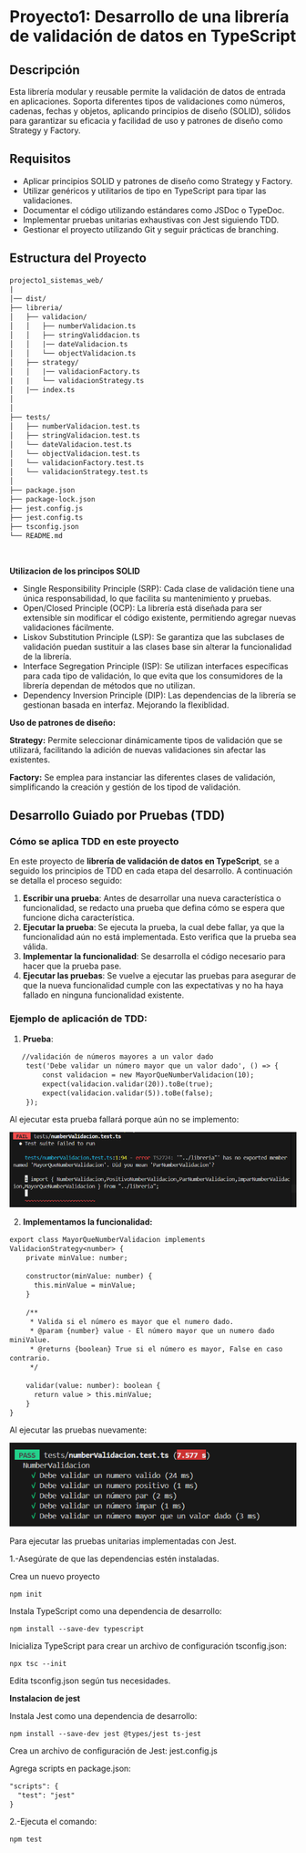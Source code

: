 # Proyecto1: Desarrollo de una librería de validación de datos en TypeScript


## Descripción

Esta librería modular y reusable permite la validación de datos de entrada en aplicaciones. Soporta diferentes tipos de validaciones como números, cadenas, fechas y objetos, aplicando principios de diseño (SOLID), sólidos para garantizar su eficacia y facilidad de uso y patrones de diseño como Strategy y Factory.

## Requisitos

- Aplicar principios SOLID y patrones de diseño como Strategy y Factory.
- Utilizar genéricos y utilitarios de tipo en TypeScript para tipar las validaciones.
- Documentar el código utilizando estándares como JSDoc o TypeDoc.
- Implementar pruebas unitarias exhaustivas con Jest siguiendo TDD.
- Gestionar el proyecto utilizando Git y seguir prácticas de branching.

## Estructura del Proyecto

```
projecto1_sistemas_web/
|
│── dist/
├── libreria/
│   ├── validacion/
│   │   ├── numberValidacion.ts
│   │   ├── stringValiddacion.ts
│   │   |── dateValidacion.ts
│   │   └── objectValidacion.ts
│   ├── strategy/
│   │   |── validacionFactory.ts
|   |   └── validacionStrategy.ts
│   |── index.ts
│   
│
├── tests/
│   ├── numberValidacion.test.ts
│   ├── stringValidacion.test.ts
│   └── dateValidacion.test.ts
│   └── objectValidacion.test.ts
│   └── validacionFactory.test.ts
│   └── validacionStrategy.test.ts
│
├── package.json
├── package-lock.json
├── jest.config.js
├── jest.config.ts
├── tsconfig.json
└── README.md



```
**Utilizacion de los principos SOLID**

- Single Responsibility Principle (SRP): Cada clase de validación tiene una única responsabilidad, lo que facilita su mantenimiento y pruebas.
- Open/Closed Principle (OCP): La librería está diseñada para ser extensible sin modificar el código existente, permitiendo agregar nuevas validaciones fácilmente.
- Liskov Substitution Principle (LSP): Se garantiza que las subclases de validación puedan sustituir a las clases base sin alterar la funcionalidad de la librería.
- Interface Segregation Principle (ISP): Se utilizan interfaces específicas para cada tipo de validación, lo que evita que los consumidores de la librería dependan de métodos que no utilizan.
- Dependency Inversion Principle (DIP): Las dependencias de la librería se gestionan basada en interfaz. Mejorando la flexiblidad.

**Uso de patrones de diseño:**

**Strategy:** Permite seleccionar dinámicamente tipos de validación que se utilizará, facilitando la adición de nuevas validaciones sin afectar las existentes.

**Factory:** Se emplea para instanciar las diferentes clases de validación, simplificando la creación y gestión de los tipod de validación.

## Desarrollo Guiado por Pruebas (TDD)

### Cómo se aplica TDD en este proyecto

En este proyecto de **librería de validación de datos en TypeScript**, se a seguido los principios de TDD en cada etapa del desarrollo. A continuación se detalla el proceso seguido:

1. **Escribir una prueba**: Antes de desarrollar una nueva característica o funcionalidad, se redacto una prueba que defina cómo se espera que funcione dicha característica.
2. **Ejecutar la prueba**: Se ejecuta la prueba, la cual debe fallar, ya que la funcionalidad aún no está implementada. Esto verifica que la prueba sea válida.
3. **Implementar la funcionalidad**: Se desarrolla el código necesario para hacer que la prueba pase. 
4. **Ejecutar las pruebas**: Se vuelve a ejecutar las pruebas para asegurar de que la nueva funcionalidad cumple con las expectativas y no ha haya fallado en  ninguna funcionalidad existente.

### Ejemplo de aplicación de TDD:

1. **Prueba**:

```
   //validación de números mayores a un valor dado
    test('Debe validar un número mayor que un valor dado', () => {
        const validacion = new MayorQueNumberValidacion(10);
        expect(validacion.validar(20)).toBe(true);
        expect(validacion.validar(5)).toBe(false);
    });
```
Al ejecutar esta prueba fallará porque aún no se implemento:

![](error.PNG)

2. **Implementamos la funcionalidad:** 

```
export class MayorQueNumberValidacion implements ValidacionStrategy<number> {
    private minValue: number;
  
    constructor(minValue: number) {
      this.minValue = minValue;
    }
    
    /**
     * Valida si el número es mayor que el numero dado.
     * @param {number} value - El número mayor que un numero dado miniValue.
     * @returns {boolean} True si el número es mayor, False en caso contrario.
     */

    validar(value: number): boolean {
      return value > this.minValue;
    }
}
```

Al ejecutar las pruebas nuevamente:

![](exito.PNG)



Para ejecutar las pruebas unitarias  implementadas con Jest.

1.-Asegúrate de que las dependencias estén instaladas.

Crea un nuevo proyecto

```
npm init
```
Instala TypeScript como una dependencia de desarrollo:

```
npm install --save-dev typescript
```
Inicializa TypeScript para crear un archivo de configuración tsconfig.json:

```
npx tsc --init
```
Edita tsconfig.json según tus necesidades. 

**Instalacion de jest**

Instala Jest como una dependencia de desarrollo:

```
npm install --save-dev jest @types/jest ts-jest
```
Crea un archivo de configuración de Jest: 
jest.config.js

Agrega scripts en package.json:

```
"scripts": {
  "test": "jest"
}
```

2.-Ejecuta el comando:

```
npm test
```